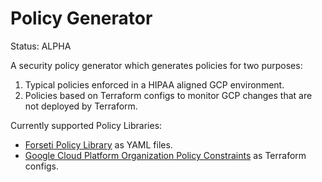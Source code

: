 # Policy Generator

Status: ALPHA

A security policy generator which generates policies for two purposes:

1.  Typical policies enforced in a HIPAA aligned GCP environment.
1.  Policies based on Terraform configs to monitor GCP changes that are not
    deployed by Terraform.

Currently supported Policy Libraries:

*   [Forseti Policy Library](https://github.com/forseti-security/policy-library)
    as YAML files.
*   [Google Cloud Platform Organization Policy Constraints](https://cloud.google.com/resource-manager/docs/organization-policy/org-policy-constraints)
    as Terraform configs.
